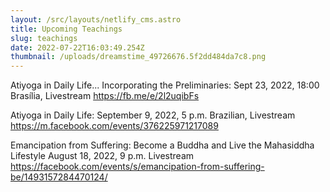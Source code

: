 ```yaml
---
layout: /src/layouts/netlify_cms.astro
title: Upcoming Teachings
slug: teachings
date: 2022-07-22T16:03:49.254Z
thumbnail: /uploads/dreamstime_49726676.5f2dd484da7c8.png
---
```

Atiyoga in Daily Life... Incorporating the Preliminaries: Sept 23, 2022, 18:00 Brasília, Livestream
https://fb.me/e/2l2uqibFs

Atiyoga in Daily Life: September 9, 2022, 5 p.m. Brazilian, Livestream 
https://m.facebook.com/events/376225971217089

Emancipation from Suffering: Become a Buddha and Live the Mahasiddha Lifestyle
August 18, 2022, 9 p.m. Livestream
https://facebook.com/events/s/emancipation-from-suffering-be/1493157284470124/

